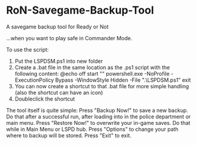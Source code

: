 # RoN-Savegame-Backup-Tool
A savegame backup tool for Ready or Not

...when you want to play safe in Commander Mode.

To use the script:
1. Put the LSPDSM.ps1 into  new folder
2. Create a .bat file in the same location as the .ps1 script with the following content:
    @echo off
    start "" powershell.exe -NoProfile -ExecutionPolicy Bypass -WindowStyle Hidden -File ".\LSPDSM.ps1"
    exit
3. You can now create a shortcut to that .bat file for more simple handling (also the shortcut can have an icon)
4. Doubleclick the shortcut

The tool itself is quite simple:
Press "Backup Now!" to save a new backup. Do that after a successful run, after loading into in the police department or main menu.
Press "Restore Now!" to overwrite your in-game saves. Do that while in Main Menu or LSPD hub.
Press "Options" to change your path where to backup will be stored.
Press "Exit" to exit.
